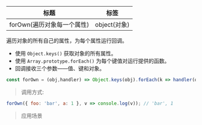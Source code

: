 |  标题   | 标签  |
|  ----  | ----  |
| forOwn(遍历对象每一个属性) | object(对象) |

遍历对象的所有自己的属性，为每个属性运行回调。

* 使用 `Object.keys()` 获取对象的所有属性。
* 使用 `Array.prototype.forEach()` 为每个键值对运行提供的函数。
* 回调接收三个参数——值、键和对象。

```js
const forOwn = (obj,handler) => Object.keys(obj).forEach(k => handler(obj[k],k,obj));
```

> 调用方式:

```js
forOwn({ foo: 'bar', a: 1 }, v => console.log(v)); // 'bar', 1
```

> 应用场景